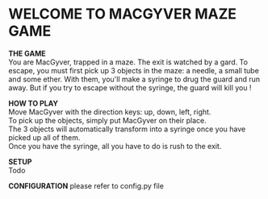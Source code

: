 # WELCOME TO MACGYVER MAZE GAME

**THE GAME**  
You are MacGyver, trapped in a maze. The exit is watched by a gard. To escape, you must first pick up 3 objects in the maze: a needle, a small tube and some ether. With them, you'll make a syringe to drug the guard and run away. But if you try to escape without the syringe, the guard will kill you !

**HOW TO PLAY**  
Move MacGyver with the direction keys: up, down, left, right.  
To pick up the objects, simply put MacGyver on their place.  
The 3 objects will automatically transform into a syringe once you have picked up all of them.  
Once you have the syringe, all you have to do is rush to the exit.

**SETUP**  
Todo

**CONFIGURATION**
please refer to config.py file
